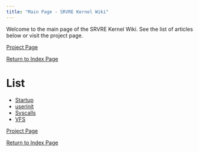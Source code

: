 ```yaml
---
title: "Main Page - SRVRE Kernel Wiki"
---
```


Welcome to the main page of the SRVRE Kernel Wiki.
See the list of articles below or visit the project page.

[Project Page](/md/srvre/kernel.md)

[Return to Index Page](/md/index.md)

List
====

* [Startup](/md/srvre/kernel/wiki/startup.md)
* [userinit](/md/srvre/kernel/wiki/userinit.md)
* [Syscalls](/md/srvre/kernel/wiki/syscalls.md)
* [VFS](/md/srvre/kernel/wiki/vfs.md)

[Project Page](/md/srvre/kernel.md)

[Return to Index Page](/md/index.md)
